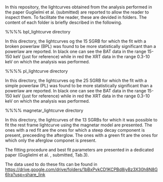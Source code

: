 In this repository, the lightcurves obtained from the analysis performed in the paper Guglielmi et al. (submitted) are reported to allow the reader to inspect them.
To facilitate the reader, these are devided in folders. The content of each folder is briefly described in the following.


%%%% bpl_lightcurve directory

In this directory, the lightcurves og the 15 SGRB for which the fit with a broken powerlaw (BPL) was found to be more statistically significant than a powerlaw are reported.
In black one can see the BAT data in the range 15-150 keV (just for reference) while in red the XRT data in the range 0.3-10 keV on which the analysis was performed.




%%%% pl_lightcurve directory

In this directory, the lightcurves og the 25 SGRB for which the fit with a simple powerlaw (PL) was found to be more statistically significant than a powerlaw are reported.
In black one can see the BAT data in the range 15-150 keV (just for reference) while in red the XRT data in the range 0.3-10 keV on which the analysis was performed.



%%%% magnetar_lightcurve directory

In this directory, the lightcurves of the 13 SGRBs for which it was possible to fit the rest frame lightcurve using the magnetar model are presented.
The ones with a red fit are the ones for which a steep decay component is present, preceeding the afterglow.
The ones with a green fit are the ones for which only the aferglow componet is present.

The fitting procedure and best fit parameters are presented in a dedicated paper (Guglielmi et al. , submitted, Tab.3).

The data used to do these fits can be found in https://drive.google.com/drive/folders/1bBxPvkCD1KCPBd8iyBz3X30h8N8G6Ira?usp=share_link
